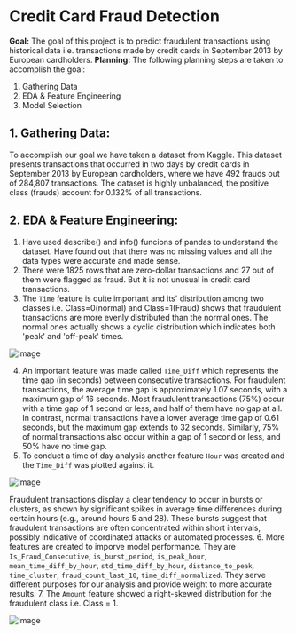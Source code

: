 # Credit Card Fraud Detection
**Goal:** The goal of this project is to predict fraudulent transactions using historical data i.e. transactions made by credit cards in September 2013 by European cardholders.
**Planning:** The following planning steps are taken to accomplish the goal:
1. Gathering Data
2. EDA & Feature Engineering
3. Model Selection

## 1. Gathering Data:
To accomplish our goal we have taken a dataset from Kaggle. This dataset presents transactions that occurred in two days by credit cards in September 2013 by European cardholders, where we have 492 frauds out of 284,807 transactions. The dataset is highly unbalanced, the positive class (frauds) account for 0.132% of all transactions.

## 2. EDA & Feature Engineering:
1. Have used describe() and info() funcions of pandas to understand the dataset. Have found out that there was no missing values and all the data types were accurate and made sense.
2. There were 1825 rows that are zero-dollar transactions and 27 out of them were flagged as fraud. But it is not unusual in credit card transactions.
3. The ```Time``` feature is quite important and its' distribution among two classes i.e. Class=0(normal) and Class=1(Fraud) shows that fraudulent transactions are more evenly distributed than the normal ones. The normal ones actually shows a cyclic distribution which indicates both 'peak' and 'off-peak' times.

![image](https://github.com/user-attachments/assets/fcf01da7-ca74-48fd-98c1-77aca37d156f)

4. An important feature was made called ```Time_Diff``` which represents the time gap (in seconds) between consecutive transactions. For fraudulent transactions, the average time gap is approximately 1.07 seconds, with a maximum gap of 16 seconds. Most fraudulent transactions (75%) occur with a time gap of 1 second or less, and half of them have no gap at all.
In contrast, normal transactions have a lower average time gap of 0.61 seconds, but the maximum gap extends to 32 seconds. Similarly, 75% of normal transactions also occur within a gap of 1 second or less, and 50% have no time gap.
5. To conduct a time of day analysis another feature ```Hour``` was created and the ```Time_Diff``` was plotted against it.

![image](https://github.com/user-attachments/assets/7c84c5d0-ef4c-4b58-a811-f2af43851521)

Fraudulent transactions display a clear tendency to occur in bursts or clusters, as shown by significant spikes in average time differences during certain hours (e.g., around hours 5 and 28). These bursts suggest that fraudulent transactions are often concentrated within short intervals, possibly indicative of coordinated attacks or automated processes.
6. More features are created to imporve model performance. They are ```Is_Fraud_Consecutive```, ```is_burst_period```, ```is_peak_hour```, ```mean_time_diff_by_hour```, ```std_time_diff_by_hour```, ```distance_to_peak```, ```time_cluster```, ```fraud_count_last_10```, ```time_diff_normalized```. They serve different purposes for our analysis and provide weight to more accurate results.
7. The ```Amount``` feature showed a right-skewed distribution for the fraudulent class i.e. Class = 1.

![image](https://github.com/user-attachments/assets/182f5ced-e1cd-4947-b1de-ba45d5b010b1)




